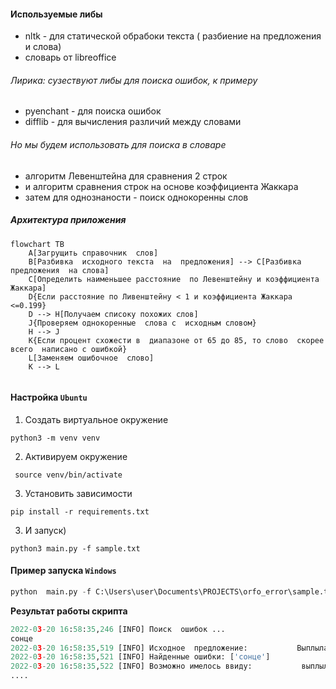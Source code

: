 ####  Используемые  либы

- nltk - для   статической обрабоки  текста ( разбиение на  предложения  и слова)
- словарь от  libreoffice

###### Лирика: сузествуют либы для поиска ошибок, к примеру 
- pyenchant - для поиска  ошибок 
- difflib - для  вычисления  различий  между словами

###### Но мы будем  использовать для  поиска в  словаре 
- алгоритм Левенштейна для сравнения 2 строк
- и алгоритм сравнения строк на основе коэффициента Жаккара
- затем  для  однознаности  -  поиск  однокоренны слов

##### Архитектура приложения 

```mermaid
flowchart TB
	A[Загрущить справочник  слов]
	B[Разбивка  исходного текста  на  предложения] --> С[Разбивка предложения  на слова]	
	С[Определить наименьшее расстояние  по Левенштейну и коэффициента Жаккара]
	D{Если расстояние по Ливенштейну < 1 и коэффициента Жаккара <=0.199}
	D --> H[Получаем списоку похожих слов]
	J{Проверяем однокоренные  слова с  исходным словом}
	H --> J
	K{Если процент схожести в  диапазоне от 65 до 85, то слово  скорее всего  написано с ошибкой}
	L[Заменяем ошибочное  слово]
	K --> L
	

```

#### Настройка  ```Ubuntu```

1. Создать виртуальное окружение  

  ```python3 -m venv venv ```
  
2. Активируем  окружение 

``` source venv/bin/activate```

3. Установить зависимости 
 
  ```pip install -r requirements.txt```
 
3. И запуск)

  ```python3 main.py -f sample.txt ```


#### Пример запуска ```Windows```

```python
python  main.py -f C:\Users\user\Documents\PROJECTS\orfo_error\sample.txt
```

**Результат работы скрипта**

```python
2022-03-20 16:58:35,246 [INFO] Поиск  ошибок ...
сонце
2022-03-20 16:58:35,519 [INFO] Исходное  предложение:           Выплыла из-за леса сонце.
2022-03-20 16:58:35,521 [INFO] Найденные ошибки: ['сонце']
2022-03-20 16:58:35,522 [INFO] Возможно имелось ввиду:           выплыла из-за леса солнце.
....
```

